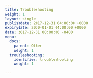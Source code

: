 ```yaml
---
title: Troubleshooting
weight: 1
layout: single
publishdate: 2017-12-31 04:00:00 +0000
expirydate: 2030-01-01 04:00:00 +0000
date: 2017-12-31 00:00:00 -0400
menu:
  docs:
    parent: Other
    weight: 1
  troubleshooting:
    identifier: troubleshooting
    weight: 1

---
```

